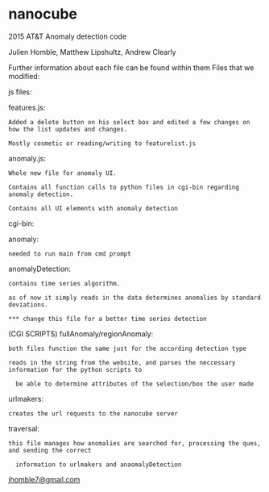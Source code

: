 # nanocube

2015 AT&T Anomaly detection code

Julien Homble, Matthew Lipshultz, Andrew Clearly

Further information about each file can be found within them
Files that we modified:

js files:

  features.js:
  
    Added a delete button on his select box and edited a few changes on how the list updates and changes. 
    
    Mostly cosmetic or reading/writing to featurelist.js
    
  anomaly.js:
  
    Whole new file for anomaly UI. 
    
    Contains all function calls to python files in cgi-bin regarding anomaly detection.
    
    Contains all UI elements with anomaly detection

cgi-bin:

  anomaly:
  
    needed to run main from cmd prompt
    
  anomalyDetection:
  
    contains time series algorithm. 
    
    as of now it simply reads in the data determines anomalies by standard deviations.
    
    *** change this file for a better time series detection
    
  (CGI SCRIPTS) fullAnomaly/regionAnomaly:
  
    both files function the same just for the according detection type
    
    reads in the string from the website, and parses the neccessary information for the python scripts to
    
      be able to determine attributes of the selection/box the user made
      
  urlmakers:
  
    creates the url requests to the nanocube server
    
  traversal:
  
    this file manages how anomalies are searched for, processing the ques, and sending the correct
    
      information to urlmakers and anaomalyDetection

jhomble7@gmail.com 
